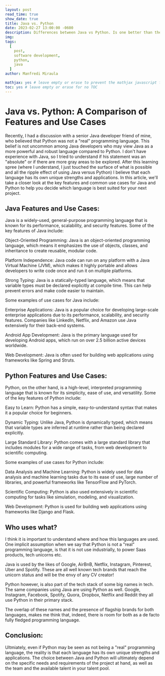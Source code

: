 ```yaml
---
layout: post
read_time: true
show_date: true
title: Java vs. Python
date: 2023-02-27 13:00:00 -0600
description: Differences between Java vs Python. Is one better than the other?
img: 
tags:
  [
    post,
    software development, 
    python,
    java
  ]
author: Manfredi Miraula

mathjax: yes # leave empty or erase to prevent the mathjax javascript from loading
toc: yes # leave empty or erase for no TOC
---
```


# Java vs. Python: A Comparison of Features and Use Cases

Recently, I had a discussion with a senior Java developer friend of mine, who believed that Python was not a "real" programming language. This belief is not uncommon among Java developers who may view Java as a more powerful and robust language compared to Python. I don't have experience with Java, so I tried to understand if his statement was an "absolute" or if there are more gray areas to be explored. After this learning spree (where I understand, I just touched the surface of what is possible and all the ripple effect of using Java versus Python) I believe that each language has its own unique strengths and applications. In this article, we'll take a closer look at the key features and common use cases for Java and Python to help you decide which language is best suited for your next project.

## Java Features and Use Cases:

Java is a widely-used, general-purpose programming language that is known for its performance, scalability, and security features. Some of the key features of Java include:

Object-Oriented Programming: Java is an object-oriented programming language, which means it emphasizes the use of objects, classes, and inheritance to create reusable, modular code.

Platform Independence: Java code can run on any platform with a Java Virtual Machine (JVM), which makes it highly portable and allows developers to write code once and run it on multiple platforms.

Strong Typing: Java is a statically-typed language, which means that variable types must be declared explicitly at compile time. This can help prevent errors and make code easier to maintain.

Some examples of use cases for Java include:

Enterprise Applications: Java is a popular choice for developing large-scale enterprise applications due to its performance, scalability, and security features. Companies like LinkedIn, Netflix, and Amazon use Java extensively for their back-end systems.

Android App Development: Java is the primary language used for developing Android apps, which run on over 2.5 billion active devices worldwide.

Web Development: Java is often used for building web applications using frameworks like Spring and Struts.

## Python Features and Use Cases:

Python, on the other hand, is a high-level, interpreted programming language that is known for its simplicity, ease of use, and versatility. Some of the key features of Python include:

Easy to Learn: Python has a simple, easy-to-understand syntax that makes it a popular choice for beginners.

Dynamic Typing: Unlike Java, Python is dynamically typed, which means that variable types are inferred at runtime rather than being declared explicitly.

Large Standard Library: Python comes with a large standard library that includes modules for a wide range of tasks, from web development to scientific computing.

Some examples of use cases for Python include:

Data Analysis and Machine Learning: Python is widely used for data analysis and machine learning tasks due to its ease of use, large number of libraries, and powerful frameworks like TensorFlow and PyTorch.

Scientific Computing: Python is also used extensively in scientific computing for tasks like simulation, modeling, and visualization.

Web Development: Python is used for building web applications using frameworks like Django and Flask.

## Who uses what? 
I think it is important to understand where and how this languages are used. One implicit assumption when we say that Python is not a "real" programming language, is that it is not use industrially, to power Saas products, tech unicorns etc. 

Java is used by the likes of Google, AirBnB, Netflix, Instagram, Pinterest, Uber and Spotify. These are all well known tech brands that reach the unicorn status and will be the envy of any CV creator! 

Python however, is also part of the tech stack of some big names in tech. The same companies using Java are using Python as well. Google, Instagram, Facebook, Spotify, Quora, Dropbox, Netflix and Reddit they all use Python in their primary stack. 

The overlap of these names and the presence of flagship brands for both languages, makes me think that, indeed, there is room for both as a de facto fully fledged programming language. 

## Conclusion:

Ultmiately, even if Python may be seen as not being a "real" programming language, the reality is that each language has its own unique strengths and applications. The choice between Java and Python will ultimately depend on the specific needs and requirements of the project at hand, as well as the team and the available talent in your talent pool. 
